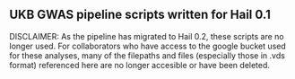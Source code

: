 ## UKB GWAS pipeline scripts written for Hail 0.1

DISCLAIMER: As the pipeline has migrated to Hail 0.2, these scripts are no longer used. For collaborators who have access to the google bucket used for these analyses, many of the filepaths and files (especially those in .vds format) referenced here are no longer accesible or have been deleted. 
